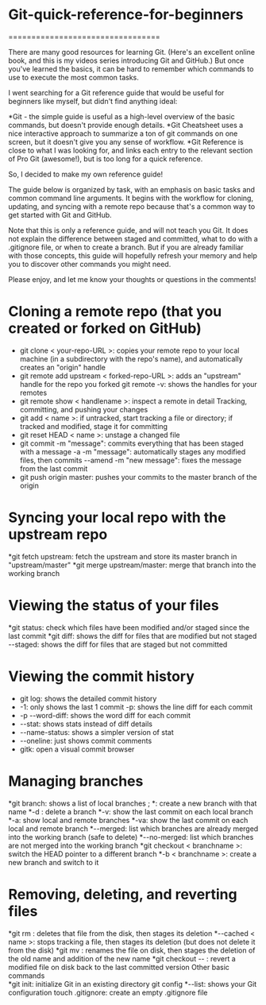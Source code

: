 # Git-quick-reference-for-beginners
=================================

There are many good resources for learning Git. (Here's an excellent online book, and this is my videos series introducing Git and GitHub.) But once you've learned the basics, it can be hard to remember which commands to use to execute the most common tasks.  

I went searching for a Git reference guide that would be useful for beginners like myself, but didn't find anything ideal:  

*Git - the simple guide is useful as a high-level overview of the basic commands, but doesn't provide enough details. *Git Cheatsheet uses a nice interactive approach to summarize a ton of git commands on one screen, but it doesn't give you any sense of workflow. 
*Git Reference is close to what I was looking for, and links each entry to the relevant section of Pro Git (awesome!), but is too long for a quick reference. 

So, I decided to make my own reference guide! 

The guide below is organized by task, with an emphasis on basic tasks and common command line arguments. It begins with the workflow for cloning, updating, and syncing with a remote repo because that's a common way to get started with Git and GitHub.  

Note that this is only a reference guide, and will not teach you Git. It does not explain the difference between staged and committed, what to do with a .gitignore file, or when to create a branch. But if you are already familiar with those concepts, this guide will hopefully refresh your memory and help you to discover other commands you might need. 

Please enjoy, and let me know your thoughts or questions in the comments!  

# Cloning a remote repo (that you created or forked on GitHub)  
* git clone &lt; your-repo-URL >: copies your remote repo to your local machine (in a subdirectory with the repo's name), and automatically creates an "origin" handle 
* git remote add upstream &lt; forked-repo-URL >: adds an "upstream" handle for the repo you forked git remote -v: shows the handles for your remotes 
* git remote show &lt; handlename >: inspect a remote in detail Tracking, committing, and pushing your changes  
* git add &lt; name >: if untracked, start tracking a file or directory; if tracked and modified, stage it for committing 
* git reset HEAD &lt; name >: unstage a changed file 
* git commit -m "message": commits everything that has been staged with a message -a -m "message": automatically stages any modified files, then commits --amend -m "new message": fixes the message from the last commit 
* git push origin master: pushes your commits to the master branch of the origin 

# Syncing your local repo with the upstream repo  
*git fetch upstream: fetch the upstream and store its master branch in "upstream/master" 
*git merge upstream/master: merge that branch into the working branch 

# Viewing the status of your files  
*git status: check which files have been modified and/or staged since the last commit 
*git diff: shows the diff for files that are modified but not staged 
--staged: shows the diff for files that are staged but not committed 

# Viewing the commit history  
* git log: shows the detailed commit history 
* -1: only shows the last 1 commit -p: shows the line diff for each commit 
* -p --word-diff: shows the word diff for each commit 
* --stat: shows stats instead of diff details 
* --name-status: shows a simpler version of stat 
* --oneline: just shows commit comments 
* gitk: open a visual commit browser 

# Managing branches  
*git branch: shows a list of local branches ;
*<branchname >: create a new branch with that name 
*-d <branchname >: delete a branch 
*-v: show the last commit on each local branch 
*-a: show local and remote branches 
*-va: show the last commit on each local and remote branch 
*--merged: list which branches are already merged into the working branch (safe to delete) 
*--no-merged: list which branches are not merged into the working branch 
*git checkout < branchname >: switch the HEAD pointer to a different branch 
*-b < branchname >: create a new branch and switch to it

# Removing, deleting, and reverting files  
*git rm <name >: deletes that file from the disk, then stages its deletion 
*--cached < name >: stops tracking a file, then stages its deletion (but does not delete it from the disk) 
*git mv <oldname > <newname >: renames the file on disk, then stages the deletion of the old name and addition of the new name 
*git checkout -- <name >: revert a modified file on disk back to the last committed version Other basic commands  
*git init: initialize Git in an existing directory git config 
*--list: shows your Git configuration touch .gitignore: create an empty .gitignore file
